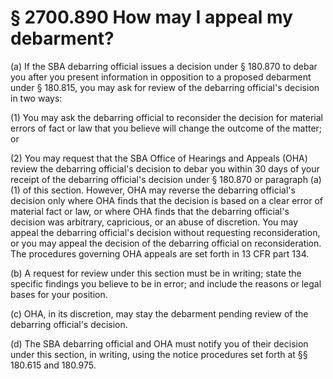 # § 2700.890   How may I appeal my debarment?

(a) If the SBA debarring official issues a decision under § 180.870 to debar you after you present information in opposition to a proposed debarment under § 180.815, you may ask for review of the debarring official's decision in two ways:


(1) You may ask the debarring official to reconsider the decision for material errors of fact or law that you believe will change the outcome of the matter; or


(2) You may request that the SBA Office of Hearings and Appeals (OHA) review the debarring official's decision to debar you within 30 days of your receipt of the debarring official's decision under § 180.870 or paragraph (a)(1) of this section. However, OHA may reverse the debarring official's decision only where OHA finds that the decision is based on a clear error of material fact or law, or where OHA finds that the debarring official's decision was arbitrary, capricious, or an abuse of discretion. You may appeal the debarring official's decision without requesting reconsideration, or you may appeal the decision of the debarring official on reconsideration. The procedures governing OHA appeals are set forth in 13 CFR part 134.


(b) A request for review under this section must be in writing; state the specific findings you believe to be in error; and include the reasons or legal bases for your position.


(c) OHA, in its discretion, may stay the debarment pending review of the debarring official's decision.


(d) The SBA debarring official and OHA must notify you of their decision under this section, in writing, using the notice procedures set forth at §§ 180.615 and 180.975.




